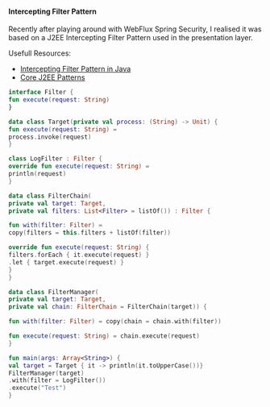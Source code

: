 #### Intercepting Filter Pattern

Recently after playing around with WebFlux Spring Security, I realised it was based on a J2EE Intercepting Filter Pattern used in the presentation layer.    

Usefull Resources: 

- [Intercepting Filter Pattern in Java](https://www.baeldung.com/intercepting-filter-pattern-in-java)
- [Core J2EE Patterns](http://www.corej2eepatterns.com/InterceptingFilter.htm)


```kotlin
interface Filter {
fun execute(request: String)
}
```

```kotlin
data class Target(private val process: (String) -> Unit) {
fun execute(request: String) =
process.invoke(request)
}
```

```kotlin
class LogFilter : Filter {
override fun execute(request: String) =
println(request)
}
```

```kotlin
data class FilterChain(
private val target: Target,
private val filters: List<Filter> = listOf()) : Filter {

fun with(filter: Filter) =
copy(filters = this.filters + listOf(filter))

override fun execute(request: String) {
filters.forEach { it.execute(request) }
.let { target.execute(request) }
}
}
```

```kotlin
data class FilterManager(
private val target: Target,
private val chain: FilterChain = FilterChain(target)) {

fun with(filter: Filter) = copy(chain = chain.with(filter))

fun execute(request: String) = chain.execute(request)
}
```

```kotlin
fun main(args: Array<String>) {
val target = Target { it -> println(it.toUpperCase())}
FilterManager(target)
.with(filter = LogFilter())
.execute("Test")
}
```

